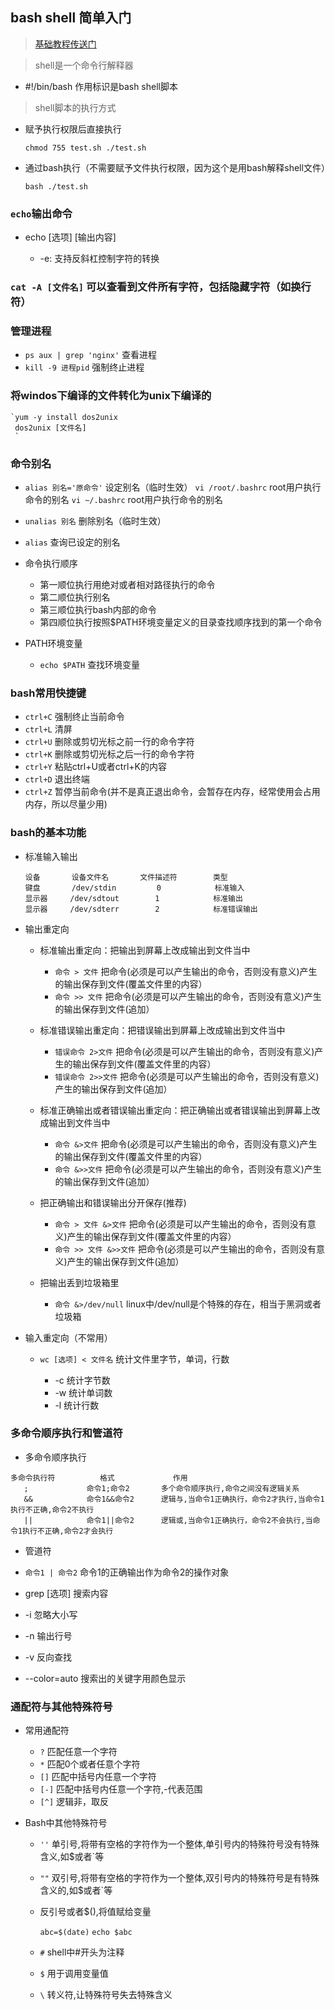 ## bash shell 简单入门

> [基础教程传送门](http://www.runoob.com/w3cnote/shell-quick-start.html)

> shell是一个命令行解释器

  - #!/bin/bash        作用标识是bash shell脚本

> shell脚本的执行方式

  - 赋予执行权限后直接执行
  
    `chmod 755 test.sh
    ./test.sh
    `
  - 通过bash执行（不需要赋予文件执行权限，因为这个是用bash解释shell文件）
  
    `bash ./test.sh`

### `echo`输出命令

  - echo [选项] [输出内容]
  
    - -e: 支持反斜杠控制字符的转换
    
### `cat -A [文件名]` 可以查看到文件所有字符，包括隐藏字符（如换行符）

### 管理进程

  - `ps aux | grep 'nginx'`   查看进程
  - `kill -9 进程pid`   强制终止进程
   
###  将windos下编译的文件转化为unix下编译的
    `yum -y install dos2unix
     dos2unix [文件名]
     `
     
### 命令别名

  - `alias 别名='原命令'`    设定别名（临时生效）
    `vi /root/.bashrc` root用户执行命令的别名
    `vi ~/.bashrc`  root用户执行命令的别名
  - `unalias 别名`    删除别名（临时生效）
  - `alias`    查询已设定的别名
  - 命令执行顺序
  
    - 第一顺位执行用绝对或者相对路径执行的命令
    - 第二顺位执行别名
    - 第三顺位执行bash内部的命令
    - 第四顺位执行按照$PATH环境变量定义的目录查找顺序找到的第一个命令
    
  - PATH环境变量
  
    - `echo $PATH`   查找环境变量
    
### bash常用快捷键

  - `ctrl+C`   强制终止当前命令
  - `ctrl+L`   清屏
  - `ctrl+U`   删除或剪切光标之前一行的命令字符
  - `ctrl+K`   删除或剪切光标之后一行的命令字符
  - `ctrl+Y`   粘贴ctrl+U或者ctrl+K的内容
  - `ctrl+D`   退出终端
  - `ctrl+Z`   暂停当前命令(并不是真正退出命令，会暂存在内存，经常使用会占用内存，所以尽量少用)
  
### bash的基本功能

  - 标准输入输出
  
    ```
    设备       设备文件名       文件描述符        类型
    键盘       /dev/stdin         0            标准输入
    显示器     /dev/sdtout        1            标准输出
    显示器     /dev/sdterr        2            标准错误输出
    ```
    
  - 输出重定向
  
    - 标准输出重定向：把输出到屏幕上改成输出到文件当中
    
      - `命令 > 文件`   把命令(必须是可以产生输出的命令，否则没有意义)产生的输出保存到文件(覆盖文件里的内容）
      - `命令 >> 文件`   把命令(必须是可以产生输出的命令，否则没有意义)产生的输出保存到文件(追加）
      
    - 标准错误输出重定向：把错误输出到屏幕上改成输出到文件当中
          
      - `错误命令 2>文件`   把命令(必须是可以产生输出的命令，否则没有意义)产生的输出保存到文件(覆盖文件里的内容）
      - `错误命令 2>>文件`   把命令(必须是可以产生输出的命令，否则没有意义)产生的输出保存到文件(追加）
      
    - 标准正确输出或者错误输出重定向：把正确输出或者错误输出到屏幕上改成输出到文件当中
            
      - `命令 &>文件`   把命令(必须是可以产生输出的命令，否则没有意义)产生的输出保存到文件(覆盖文件里的内容）
      - `命令 &>>文件`   把命令(必须是可以产生输出的命令，否则没有意义)产生的输出保存到文件(追加）
    - 把正确输出和错误输出分开保存(推荐)
      - `命令 > 文件 &>文件`   把命令(必须是可以产生输出的命令，否则没有意义)产生的输出保存到文件(覆盖文件里的内容）
      - `命令 >> 文件 &>>文件`   把命令(必须是可以产生输出的命令，否则没有意义)产生的输出保存到文件(追加）
    
    - 把输出丢到垃圾箱里
    
      - `命令 &>/dev/null`    linux中/dev/null是个特殊的存在，相当于黑洞或者垃圾箱
      
  - 输入重定向（不常用）
  
    - `wc [选项] < 文件名`   统计文件里字节，单词，行数
    
      - -c    统计字节数
      - -w    统计单词数
      - -l    统计行数
      
### 多命令顺序执行和管道符

  - 多命令顺序执行
  
   ```
   多命令执行符          格式             作用
      ;             命令1;命令2       多个命令顺序执行,命令之间没有逻辑关系
      &&            命令1&&命令2      逻辑与,当命令1正确执行，命令2才执行,当命令1执行不正确,命令2不执行
      ||            命令1||命令2      逻辑或,当命令1正确执行，命令2不会执行,当命令1执行不正确,命令2才会执行
   ```
   
  -  管道符
  
   - `命令1 | 命令2`         命令1的正确输出作为命令2的操作对象
   
  - grep [选项] 搜索内容
  
   - -i   忽略大小写
   - -n   输出行号
   - -v   反向查找
   - --color=auto  搜索出的关键字用颜色显示
   
### 通配符与其他特殊符号
  
  - 常用通配符
  
    - `?`    匹配任意一个字符
    - `*`    匹配0个或者任意个字符
    - `[]`   匹配中括号内任意一个字符
    - `[-]`  匹配中括号内任意一个字符,-代表范围
    - `[^]`  逻辑非，取反
    
  - Bash中其他特殊符号
  
    - `''`  单引号,将带有空格的字符作为一个整体,单引号内的特殊符号没有特殊含义,如$或者`等
    - `""`  双引号,将带有空格的字符作为一个整体,双引号内的特殊符号是有特殊含义的,如$或者`等
    - 反引号或者$(),将值赋给变量
    
      `abc=$(date)`
      `echo $abc`
    - `#`   shell中#开头为注释
    - `$`   用于调用变量值
    - `\`   转义符,让特殊符号失去特殊含义

  
    
    